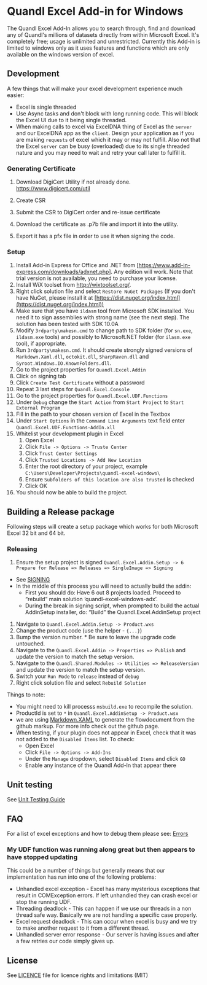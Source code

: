 # Quandl Excel Add-in for Windows

The Quandl Excel Add-In allows you to search through, find and download any of Quandl's millions of datasets directly from within Microsoft Excel. It's completely free; usage is unlimited and unrestricted. Currently this Add-in is limited to windows only as it uses features and functions which are only available on the windows version of excel.

## Development

A few things that will make your excel development experience much easier:

* Excel is single threaded
* Use Async tasks and don't block with long running code. This will block the Excel UI due to it being single threaded.
* When making calls to excel via ExcelDNA thing of Excel as the `server` and our ExcelDNA app as the `client`. Design your application as if you are making `requests` of excel which it may or may not fulfill. Also not that the Excel `server` can be busy (overloaded) due to its single threaded nature and you may need to wait and retry your call later to fulfill it.

### Generating Certificate

1. Download DigiCert Utility if not already done. https://www.digicert.com/util

1. Create CSR

1. Submit the CSR to DigiCert order and re-issue certificate

1. Download the certificate as .p7b file and import it into the utility.

1. Export it has a pfx file in order to use it when signing the code.

### Setup

1. Install Add-in Express for Office and .NET from [https://www.add-in-express.com/downloads/adxnet.php]. Any edition will work. Note that trial version is not available, you need to purchase your license.
1. Install WiX toolset from http://wixtoolset.org/.
1. Right click solution file and select `Restore NuGet Packages`
(If you don't have NuGet, please install it at [https://dist.nuget.org/index.html](https://dist.nuget.org/index.html))
1. Make sure that you have `ildasm` tool from Microsoft SDK installed. You need it to sign assemblies with strong name (see the next step). The solution has been tested with SDK 10.0A
1. Modify `3rdparty\makesn.cmd` to change path to SDK folder (for `sn.exe`, `ildasm.exe` tools) and possibly to Microsoft.NET folder (for `ilasm.exe` tool), if appropriate.
1. Run `3rdparty\makesn.cmd`. It should create strongly signed versions of `Markdown.Xaml.dll`, `octokit.dll`, `SharpRaven.dll` and `Syroot.Windows.IO.KnownFolders.dll`.
1. Go to the project properties for `Quandl.Excel.Addin`
1. Click on signing tab
1. Click `Create Test Certificate` without a password
1. Repeat 3 last steps for `Quandl.Excel.Console`
1. Go to the project properties for `Quandl.Excel.UDF.Functions`
1. Under `Debug` change the `Start Action` from `Start Project` to `Start External Program`
1. Fill in the path to your chosen version of Excel in the Textbox
1. Under `Start Options` in the `Command Line Arguments` text field enter `Quandl.Excel.UDF.Functions-AddIn.xll`
1. Whitelist your development plugin in Excel 
	1. Open Excel
	1. Click `File -> Options -> Truste Center`
	1. Click `Trust Center Settings`
	1. Click `Trusted Locations -> Add New Location`
	1. Enter the root directory of your project, example `C:\Users\Developer\Projects\quandl-excel-windows\`
	1. Ensure `Subfolders of this location are also trusted` is checked
	1. Click OK    
1. You should now be able to build the project.

## Building a Release package

Following steps will create a setup package which works for both Microsoft Excel 32 bit and 64 bit.


### Releasing

1. Ensure the setup project is signed `Quandl.Excel.Addin.Setup -> 6 Prepare for Release => Releases => SingleImage => Signing`
  * See [SIGNING](SIGNING.md)
  * In the middle of this process you will need to actually build the addin: 
   	- First you should do: 
      		Have 6 out 8 projects loaded. Proceed to “rebuild” main solution ‘quandl-excel-windows-adx’. 
	- During the break in signing script, when prompted to build the actual AddinSetup installer, do: 
      		“Build” the Quandl.Excel.AddinSetup project
1. Navigate to `Quandl.Excel.Addin.Setup -> Product.wxs`
  1. Change the product code (use the helper - `{...}`)
  1. Bump the version number.
    * Be sure to leave the upgrade code untouched.
1. Navigate to the `Quandl.Excel.Addin -> Properties => Publish` and update the version to match the setup version.
1. Navigate to the `Quandl.Shared.Modules -> Utilities => ReleaseVersion` and update the version to match the setup version.
1. Switch your `Run Mode` to `release` instead of `debug`
1. Right click solution file and select `Rebuild Solution`

Things to note:

* You might need to kill processs `msbuild.exe` to recompile the solution. 
* ProductId is set to `*` in `Quandl.Excel.AddinSetup -> Product.wsx`
* we are using [Markdown.XAML](https://github.com/theunrepentantgeek/Markdown.XAML) to generate the flowdocument from the github markup. For more info check out the github page.
* When testing, if your plugin does not appear in Excel, check that it was not added to the `Disabled Items` list.  To check:
	* Open Excel
	* Click `File -> Options -> Add-Ins`
	* Under the `Manage` dropdown, select `Disabled Items` and click `GO`
	* Enable any instance of the Quandl Add-In that appear there 

## Unit testing

See [Unit Testing Guide](UNIT_TEST_GUIDE.md)

## FAQ

For a list of excel exceptions and how to debug them please see: [Errors](./ERRORS.md)

### My UDF function was running along great but then appears to have stopped updating

This could be a number of things but generally means that our implementation has run into one of the following problems:

* Unhandled excel exception - Excel has many mysterious exceptions that result in COMException errors. If left unhandled they can crash excel or stop the running UDF.
* Threading deadlock - This can happen if we use our threads in a non thread safe way. Basically we are not handling a specific case properly.  
* Excel request deadlock - This can occur when excel is busy and we try to make another request to it from a different thread.
* Unhandled server error response - Our server is having issues and after a few retries our code simply gives up.

## License

See [LICENCE](LICENCE.md) file for licence rights and limitations (MIT)
 
